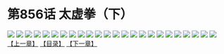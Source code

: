 # 第856话 太虚拳（下）
![](https://mhpic.xiaomingtaiji.net/comic/D/斗破苍穹/第856话F0_264451/1.jpg-zymk.middle.webp)
![](https://mhpic.xiaomingtaiji.net/comic/D/斗破苍穹/第856话F0_264451/2.jpg-zymk.middle.webp)
![](https://mhpic.xiaomingtaiji.net/comic/D/斗破苍穹/第856话F0_264451/3.jpg-zymk.middle.webp)
![](https://mhpic.xiaomingtaiji.net/comic/D/斗破苍穹/第856话F0_264451/4.jpg-zymk.middle.webp)
![](https://mhpic.xiaomingtaiji.net/comic/D/斗破苍穹/第856话F0_264451/5.jpg-zymk.middle.webp)
![](https://mhpic.xiaomingtaiji.net/comic/D/斗破苍穹/第856话F0_264451/6.jpg-zymk.middle.webp)
![](https://mhpic.xiaomingtaiji.net/comic/D/斗破苍穹/第856话F0_264451/7.jpg-zymk.middle.webp)
![](https://mhpic.xiaomingtaiji.net/comic/D/斗破苍穹/第856话F0_264451/8.jpg-zymk.middle.webp)
![](https://mhpic.xiaomingtaiji.net/comic/D/斗破苍穹/第856话F0_264451/9.jpg-zymk.middle.webp)
![](https://mhpic.xiaomingtaiji.net/comic/D/斗破苍穹/第856话F0_264451/10.jpg-zymk.middle.webp)
![](https://mhpic.xiaomingtaiji.net/comic/D/斗破苍穹/第856话F0_264451/11.jpg-zymk.middle.webp)
![](https://mhpic.xiaomingtaiji.net/comic/D/斗破苍穹/第856话F0_264451/12.jpg-zymk.middle.webp)
![](https://mhpic.xiaomingtaiji.net/comic/D/斗破苍穹/第856话F0_264451/13.jpg-zymk.middle.webp)
![](https://mhpic.xiaomingtaiji.net/comic/D/斗破苍穹/第856话F0_264451/14.jpg-zymk.middle.webp)
![](https://mhpic.xiaomingtaiji.net/comic/D/斗破苍穹/第856话F0_264451/15.jpg-zymk.middle.webp)
![](https://mhpic.xiaomingtaiji.net/comic/D/斗破苍穹/第856话F0_264451/16.jpg-zymk.middle.webp)
![](https://mhpic.xiaomingtaiji.net/comic/D/斗破苍穹/第856话F0_264451/17.jpg-zymk.middle.webp)
![](https://mhpic.xiaomingtaiji.net/comic/D/斗破苍穹/第856话F0_264451/18.jpg-zymk.middle.webp)
![](https://mhpic.xiaomingtaiji.net/comic/D/斗破苍穹/第856话F0_264451/19.jpg-zymk.middle.webp)
![](https://mhpic.xiaomingtaiji.net/comic/D/斗破苍穹/第856话F0_264451/20.jpg-zymk.middle.webp)
![](https://mhpic.xiaomingtaiji.net/comic/D/斗破苍穹/第856话F0_264451/21.jpg-zymk.middle.webp)
![](https://mhpic.xiaomingtaiji.net/comic/D/斗破苍穹/第856话F0_264451/22.jpg-zymk.middle.webp)
![](https://mhpic.xiaomingtaiji.net/comic/D/斗破苍穹/第856话F0_264451/23.jpg-zymk.middle.webp)
![](https://mhpic.xiaomingtaiji.net/comic/D/斗破苍穹/第856话F0_264451/24.jpg-zymk.middle.webp)
[【上一章】](./859.md)
[【目录】](./READMD.md)
[【下一章】](./861.md)
